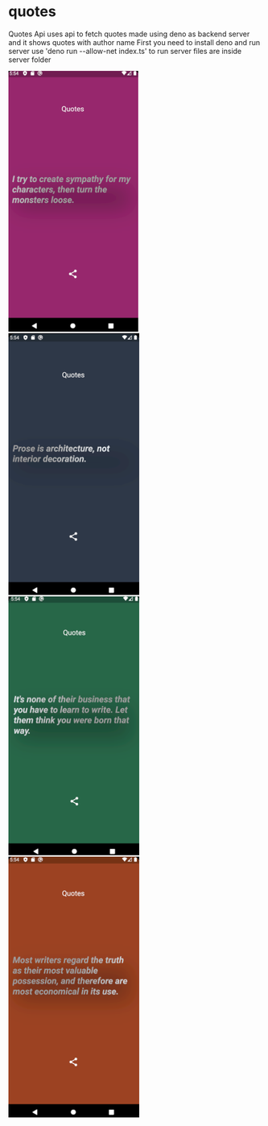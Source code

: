 # quotes

Quotes Api uses api to fetch quotes made using deno as backend server and it shows quotes with author name
First you need to install deno and run server
use 'deno run --allow-net index.ts' to run server files are inside server folder

![](q1.png)
![](q2.png)
![](q3.png)
![](q4.png)

